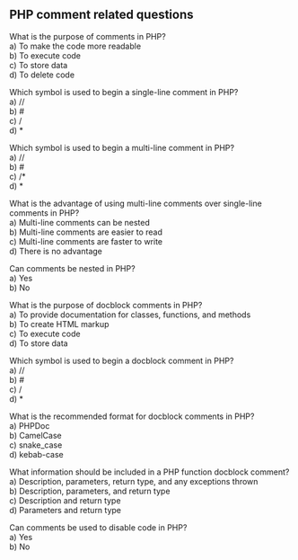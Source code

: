 
## PHP comment related questions 
What is the purpose of comments in PHP? \
a) To make the code more readable \
b) To execute code \
c) To store data \
d) To delete code

Which symbol is used to begin a single-line comment in PHP? \
a) // \
b) # \
c) / \
d) *

Which symbol is used to begin a multi-line comment in PHP? \
a) // \
b) # \
c) /* \
d) *

What is the advantage of using multi-line comments over single-line comments in PHP? \
a) Multi-line comments can be nested \
b) Multi-line comments are easier to read \
c) Multi-line comments are faster to write \
d) There is no advantage

Can comments be nested in PHP? \
a) Yes \
b) No

What is the purpose of docblock comments in PHP? \
a) To provide documentation for classes, functions, and methods \
b) To create HTML markup \
c) To execute code \
d) To store data

Which symbol is used to begin a docblock comment in PHP? \
a) // \
b) # \
c) / \
d) *

What is the recommended format for docblock comments in PHP? \
a) PHPDoc \
b) CamelCase \
c) snake_case \
d) kebab-case

What information should be included in a PHP function docblock comment? \
a) Description, parameters, return type, and any exceptions thrown \
b) Description, parameters, and return type \
c) Description and return type \
d) Parameters and return type

Can comments be used to disable code in PHP? \
a) Yes \
b) No
